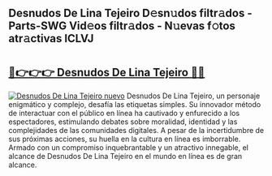 ## Desnudos De Lina Tejeiro D𝚎sn𝚞dos filtr𝚊dos - Parts-SWG Vid𝚎os filtr𝚊dos - N𝚞evas f𝚘tos atr𝚊ctivas lCLVJ

# <h2><a href="http://mb4g6jh.tromn.icu/?c=Desnudos+De+Lina+Tejeiro">🔗👉👉👉 Desnudos De Lina Tejeiro 🔗🔗</a></h2>

[![Desnudos De Lina Tejeiro nuevo](https://i.imgur.com/pEAQMta.gif)](http://mb4g6jh.tromn.icu/?c=Desnudos+De+Lina+Tejeiro)
Desnudos De Lina Tejeiro, un personaje enigmático y complejo, desafía las etiquetas simples. Su innovador método de interactuar con el público en línea ha cautivado y enfurecido a los espectadores, estimulando debates sobre moralidad, identidad y las complejidades de las comunidades digitales. A pesar de la incertidumbre de sus próximas acciones, su huella en la cultura en línea es imborrable. Armado con un compromiso inquebrantable y un atractivo innegable, el alcance de Desnudos De Lina Tejeiro en el mundo en línea es de gran alcance.
